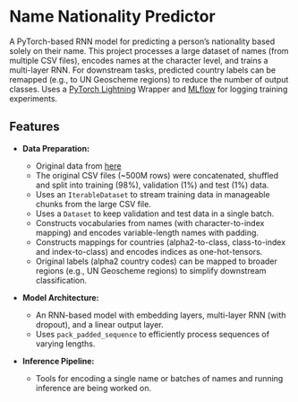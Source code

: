 # Name Nationality Predictor

A PyTorch-based RNN model for predicting a person’s nationality based solely on their name. This project processes a large dataset of names (from multiple CSV files), encodes names at the character level, and trains a multi-layer RNN. For downstream tasks, predicted country labels can be remapped (e.g., to UN Geoscheme regions) to reduce the number of output classes. Uses a [PyTorch Lightning](https://lightning.ai/docs/pytorch/stable/) Wrapper and [MLflow](https://mlflow.org/) for logging training experiments.

## Features

- **Data Preparation:**  
  - Original data from [here](https://github.com/philipperemy/name-dataset)
  - The original CSV files (~500M rows) were concatenated, shuffled and split into training (98%), validation (1%) and test (1%) data.
  - Uses an `IterableDataset` to stream training data in manageable chunks from the large CSV file.
  - Uses a `Dataset` to keep validation and test data in a single batch.
  - Constructs vocabularies from names (with character-to-index mapping) and encodes variable-length names with padding.
  - Constructs mappings for countries (alpha2-to-class, class-to-index and index-to-class) and encodes indices as one-hot-tensors.
  - Original labels (alpha2 country codes) can be mapped to broader regions (e.g., UN Geoscheme regions) to simplify downstream classification.
  
- **Model Architecture:**  
  - An RNN-based model with embedding layers, multi-layer RNN (with dropout), and a linear output layer.
  - Uses `pack_padded_sequence` to efficiently process sequences of varying lengths.
  
- **Inference Pipeline:**  
  - Tools for encoding a single name or batches of names and running inference are being worked on.
